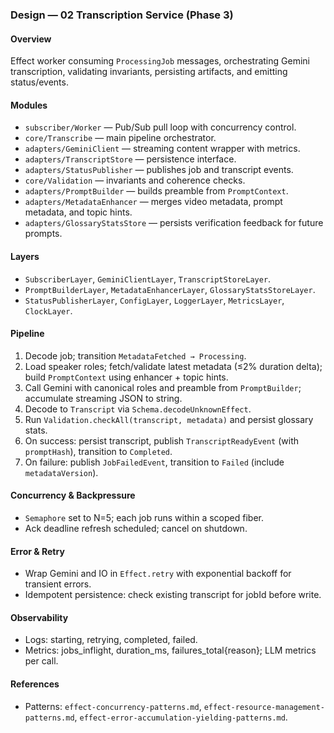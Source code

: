 ### Design — 02 Transcription Service (Phase 3)

#### Overview

Effect worker consuming `ProcessingJob` messages, orchestrating Gemini transcription, validating invariants, persisting artifacts, and emitting status/events.

#### Modules

- `subscriber/Worker` — Pub/Sub pull loop with concurrency control.
- `core/Transcribe` — main pipeline orchestrator.
- `adapters/GeminiClient` — streaming content wrapper with metrics.
- `adapters/TranscriptStore` — persistence interface.
- `adapters/StatusPublisher` — publishes job and transcript events.
- `core/Validation` — invariants and coherence checks.
- `adapters/PromptBuilder` — builds preamble from `PromptContext`.
- `adapters/MetadataEnhancer` — merges video metadata, prompt metadata, and topic hints.
- `adapters/GlossaryStatsStore` — persists verification feedback for future prompts.

#### Layers

- `SubscriberLayer`, `GeminiClientLayer`, `TranscriptStoreLayer`.
- `PromptBuilderLayer`, `MetadataEnhancerLayer`, `GlossaryStatsStoreLayer`.
- `StatusPublisherLayer`, `ConfigLayer`, `LoggerLayer`, `MetricsLayer`, `ClockLayer`.

#### Pipeline

1. Decode job; transition `MetadataFetched → Processing`.
2. Load speaker roles; fetch/validate latest metadata (≤2% duration delta); build `PromptContext` using enhancer + topic hints.
3. Call Gemini with canonical roles and preamble from `PromptBuilder`; accumulate streaming JSON to string.
4. Decode to `Transcript` via `Schema.decodeUnknownEffect`.
5. Run `Validation.checkAll(transcript, metadata)` and persist glossary stats.
6. On success: persist transcript, publish `TranscriptReadyEvent` (with `promptHash`), transition to `Completed`.
7. On failure: publish `JobFailedEvent`, transition to `Failed` (include `metadataVersion`).

#### Concurrency & Backpressure

- `Semaphore` set to N=5; each job runs within a scoped fiber.
- Ack deadline refresh scheduled; cancel on shutdown.

#### Error & Retry

- Wrap Gemini and IO in `Effect.retry` with exponential backoff for transient errors.
- Idempotent persistence: check existing transcript for jobId before write.

#### Observability

- Logs: starting, retrying, completed, failed.
- Metrics: jobs_inflight, duration_ms, failures_total{reason}; LLM metrics per call.

#### References

- Patterns: `effect-concurrency-patterns.md`, `effect-resource-management-patterns.md`, `effect-error-accumulation-yielding-patterns.md`.

